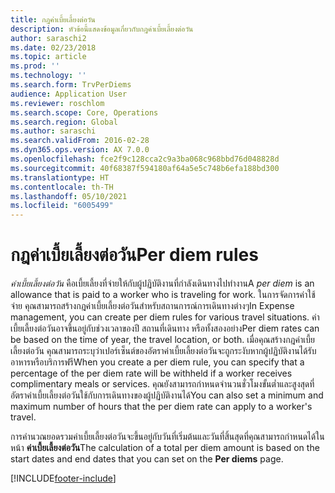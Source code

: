 ```yaml
---
title: กฎค่าเบี้ยเลี้ยงต่อวัน
description: หัวข้อนี้แสดงข้อมูลเกี่ยวกับกฎค่าเบี้ยเลี้ยงต่อวัน
author: saraschi2
ms.date: 02/23/2018
ms.topic: article
ms.prod: ''
ms.technology: ''
ms.search.form: TrvPerDiems
audience: Application User
ms.reviewer: roschlom
ms.search.scope: Core, Operations
ms.search.region: Global
ms.author: saraschi
ms.search.validFrom: 2016-02-28
ms.dyn365.ops.version: AX 7.0.0
ms.openlocfilehash: fce2f9c128cca2c9a3ba068c968bbd76d048828d
ms.sourcegitcommit: 40f68387f594180af64a5e5c748b6efa188bd300
ms.translationtype: HT
ms.contentlocale: th-TH
ms.lasthandoff: 05/10/2021
ms.locfileid: "6005499"
---
```

# <a name="per-diem-rules"></a><span data-ttu-id="2da4c-103">กฎค่าเบี้ยเลี้ยงต่อวัน</span><span class="sxs-lookup"><span data-stu-id="2da4c-103">Per diem rules</span></span>

<span data-ttu-id="2da4c-104">*ค่าเบี้ยเลี้ยงต่อวัน* คือเบี้ยเลี้ยงที่จ่ายให้กับผู้ปฏิบัติงานที่กำลังเดินทางไปทำงาน</span><span class="sxs-lookup"><span data-stu-id="2da4c-104">A *per diem* is an allowance that is paid to a worker who is traveling for work.</span></span> <span data-ttu-id="2da4c-105">ในการจัดการค่าใช้จ่าย คุณสามารถสร้างกฎค่าเบี้ยเลี้ยงต่อวันสำหรับสถานการณ์การเดินทางต่างๆ</span><span class="sxs-lookup"><span data-stu-id="2da4c-105">In Expense management, you can create per diem rules for various travel situations.</span></span> <span data-ttu-id="2da4c-106">ค่าเบี้ยเลี้ยงต่อวันอาจขึ้นอยู่กับช่วงเวลาของปี สถานที่เดินทาง หรือทั้งสองอย่าง</span><span class="sxs-lookup"><span data-stu-id="2da4c-106">Per diem rates can be based on the time of year, the travel location, or both.</span></span> <span data-ttu-id="2da4c-107">เมื่อคุณสร้างกฎค่าเบี้ยเลี้ยงต่อวัน คุณสามารถระบุว่าเปอร์เซ็นต์ของอัตราค่าเบี้ยเลี้ยงต่อวันจะถูกระงับหากผู้ปฏิบัติงานได้รับอาหารหรือบริการฟรี</span><span class="sxs-lookup"><span data-stu-id="2da4c-107">When you create a per diem rule, you can specify that a percentage of the per diem rate will be withheld if a worker receives complimentary meals or services.</span></span> <span data-ttu-id="2da4c-108">คุณยังสามารถกำหนดจำนวนชั่วโมงขั้นต่ำและสูงสุดที่อัตราค่าเบี้ยเลี้ยงต่อวันใช้กับการเดินทางของผู้ปฏิบัติงานได้</span><span class="sxs-lookup"><span data-stu-id="2da4c-108">You can also set a minimum and maximum number of hours that the per diem rate can apply to a worker's travel.</span></span>

<span data-ttu-id="2da4c-109">การคำนวณยอดรวมค่าเบี้ยเลี้ยงต่อวันจะขึ้นอยู่กับวันที่เริ่มต้นและวันที่สิ้นสุดที่คุณสามารถกำหนดได้ในหน้า **ค่าเบี้ยเลี้ยงต่อวัน**</span><span class="sxs-lookup"><span data-stu-id="2da4c-109">The calculation of a total per diem amount is based on the start dates and end dates that you can set on the **Per diems** page.</span></span>


[!INCLUDE[footer-include](../includes/footer-banner.md)]